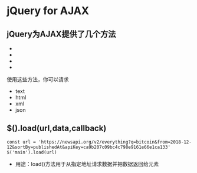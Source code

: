 # jQuery for AJAX

## jQuery为AJAX提供了几个方法
-
-
-
-

使用这些方法，你可以请求
- text
- html
- xml
- json

## $().load(url,data,callback)
```
const url = 'https://newsapi.org/v2/everything?q=bitcoin&from=2018-12-12&sortBy=publishedAt&apiKey=ca9b207c09bc4c798e9161e66e1ca133'
$('main').load(url)
```
- 用途：load()方法用于从指定地址请求数据并把数据返回给元素
